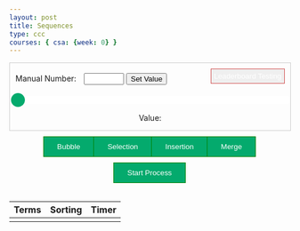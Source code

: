 ```yaml
---
layout: post
title: Sequences
type: ccc
courses: { csa: {week: 0} }
---
```


<style>
  .slidecontainer {
    width: 100%;
  }

  .slider {
    -webkit-appearance: none;
    width: 100%;
    height: 15px;
    border-radius: 5px;
    background: white;
    outline: none;
    opacity: 1;
    -webkit-transition: .2s;
    transition: opacity .2s;
  }

  .slider:hover {
    opacity: 1;
  }

  .slider::-webkit-slider-thumb {
    -webkit-appearance: none;
    appearance: none;
    width: 25px;
    height: 25px;
    border-radius: 50%;
    background: #04AA6D;
    cursor: pointer;
  }

  .slider::-moz-range-thumb {
    width: 25px;
    height: 25px;
    border-radius: 50%;
    background: #04AA6D;
    cursor: pointer;
  }

  #manualValue {
      color: black;
  }

  .btn-group button {
    background-color: #04AA6D;
    border: 1px solid green;
    color: white;
    padding: 10px 24px;
    cursor: pointer;
    float: left;
    transition: background-color 0.8s ease; /* Add animation to background color */
     transition: transform 0.3s ease;
  }

  .btn-group button:not(:last-child) {
    border-right: none; /* Prevent double borders */
  }

  /* Clear floats (clearfix hack) */
  .btn-group:after {
    content: "";
    clear: both;
    display: table;
  }

  /* Add a background color on hover */
  .btn-group button:hover {
    background-color: #3e8e41;
    transform: scale(1.05) translate(0px, -3px);
  }


  .btn-group {
    display: flex;
    justify-content: center;
    align-items: center;
    padding-top: 10px;
  }

  .btn-group-2 button {
  background-color: #04AA6D;
  border: 1px solid green;
  color: white;
  padding: 10px 24px;
  cursor: pointer;
  float: left;
  transition: background-color 0.7s ease; /* Add animation to background color */
  }

  .btn-group-2 button:not(:last-child) {
    border-right: none; /* Prevent double borders */
  }

  /* Clear floats (clearfix hack) */
  .btn-group-2:after {
    content: "";
    clear: both;
    display: table;
  }

  /* Add a background color on hover */
  .btn-group-2 button:hover {
    background-color: #3e8e41;
    transform: scale(1.02) 1ms ease-in-out;
  }


  .btn-group-2 {
    display: flex;
    justify-content: center;
    align-items: center;
    padding-top: 10px;
  }

  #leaderButton {
    padding: 5px;
    margin-bottom: 10px;
    border: 1px solid #cf4a4a;
    color: white; /* White text */
    cursor: pointer; /* Pointer/hand icon */
  }

  .timeDiv {
    display: flex;
    justify-content: center;
    align-items: center;
    padding-top: 10px;
  }

  .manual-container {
    display: flex;
    justify-content: space-between;
    align-items: center;
    margin: 10px;
  }

  .manual-container label {
    margin-right: 10px;
  }

  .slider-container {
    display: flex;
    justify-content: center;
    align-items: center;
  }

  .slidecontainer {
      border: 1px solid #ccc;
      justify-content: center;
      text-align: center;
  }

  #sortingTEXT,
  #termsTEXT,
  #timerTEXT {
    text-align: center;
  }

  .result div {
    width: 100%;
    border-collapse: collapse;
    margin-top: 20px;
  }

  .result div th, .result div td {
    border: 1px solid #ddd;
    padding: 8px;
    text-align: left;
  }

  #inputRange {
    border: none !important;
  }
</style>

<div class="slidecontainer">
  <div class="manual-container">
    <!-- Manual Value -->
    <div>
      <label for="manualValue">Manual Number:</label>
      <input type="number" id="manualValue" min="100" max="1000">
      <button onclick="setManualValue()">Set Value</button>
    </div>
    <!-- Leaderboard -->
    <button id="leaderButton" onclick="leaderboardPlay()">Leaderboard Testing</button>
  </div>
  <div class="slider-container">
    <!-- Slider -->
    <input type="range" min="100" max="10000" value="100" class="slider" id="inputRange">
  </div>
  <!-- Value -->
  <p>Value: <span id="shownNumber"></span></p>
</div>

<div id="sorts" class="btn-group">
  <button id="Bubble" onclick="bubbleClick()">Bubble</button>
  <button id="Selection" onclick="selectionClick()">Selection</button>
  <button id="Insertion" onclick="insertionClick()">Insertion</button>
  <button id="Merge" onclick="mergeClick()">Merge</button>
</div>

<div class="btn-group-2">
  <button onclick="main()">Start Process</button>
</div>

<br>
<table class="result div">
  <thead>
    <tr>
      <th>Terms</th>
      <th>Sorting</th>
      <th>Timer</th>
    </tr>
  </thead>
  <tbody>
    <tr>
      <td id="termsTEXT"></td>
      <td id="sortingTEXT"></td>
      <td id="timerTEXT"></td>
    </tr>
  </tbody>
</table>
<script src="{{site.baseurl}}/assets/js/sequences.js"></script>